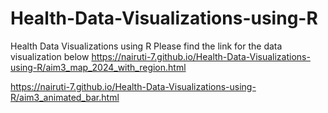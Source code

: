# Health-Data-Visualizations-using-R
Health Data Visualizations using R
Please find the link for the data visualization below
https://nairuti-7.github.io/Health-Data-Visualizations-using-R/aim3_map_2024_with_region.html

https://nairuti-7.github.io/Health-Data-Visualizations-using-R/aim3_animated_bar.html

